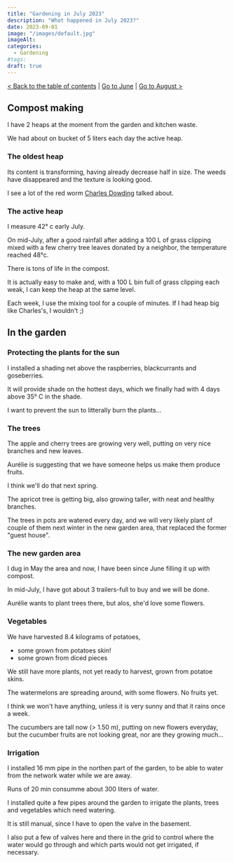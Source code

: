 ```yaml
---
title: "Gardening in July 2023"
description: "What happened in July 2023?"
date: 2023-09-01
image: "/images/default.jpg"
imageAlt:
categories:
  - Gardening
#tags:
draft: true
---
```


[< Back to the table of contents](index.md) | [Go to June](2023-06.md) | [Go to August >](2023-08.md)

## Compost making

I have 2 heaps at the moment from the garden and kitchen waste.

We had about on bucket of 5 liters each day the active heap.

### The oldest heap

Its content is transforming, having already decrease half in size. The weeds have disappeared and the texture is looking good.

I see a lot of the red worm [Charles Dowding](../../../tags/charles-dowding/) talked about.

### The active heap

I measure 42° c early July.

On mid-July, after a good rainfall after adding a 100 L of grass clipping mixed with a few cherry tree leaves donated by a neighbor, the temperature reached 48°c.

There is tons of life in the compost.

It is actually easy to make and, with a 100 L bin full of grass clipping each weak, I can keep the heap at the same level.

Each week, I use the mixing tool for a couple of minutes. If I had heap big like Charles's, I wouldn't ;)

## In the garden

### Protecting the plants for the sun

I installed a shading net above the raspberries, blackcurrants and goseberries.

It will provide shade on the hottest days, which we finally had with 4 days above 35° C in the shade.

I want to prevent the sun to litterally burn the plants...

### The trees

The apple and cherry trees are growing very well, putting on very nice branches and new leaves.

Aurélie is suggesting that we have someone helps us make them produce fruits.

I think we'll do that next spring.

The apricot tree is getting big, also growing taller, with neat and healthy branches.

The trees in pots are watered every day, and we will very likely plant of couple of them next winter in the new garden area, that replaced the former "guest house".

### The new garden area

I dug in May the area and now, I have been since June filling it up with compost.

In mid-July, I have got about 3 trailers-full to buy and we will be done.

Aurélie wants to plant trees there, but alos, she'd love some flowers.

### Vegetables

We have harvested 8.4 kilograms of potatoes,

- some grown from potatoes skin!
- some grown from diced pieces

We still have more plants, not yet ready to harvest, grown from potatoe skins.

The watermelons are spreading around, with some flowers. No fruits yet.

I think we won't have anything, unless it is very sunny and that it rains once a week.

The cucumbers are tall now (> 1.50 m), putting on new flowers everyday, but the cucumber fruits are not looking great, nor are they growing much...

### Irrigation

I installed 16 mm pipe in the northen part of the garden, to be able to water from the network water while we are away.

Runs of 20 min consumme about 300 liters of water.

I installed quite a few pipes around the garden to irrigate the plants, trees and vegetables which need watering.

It is still manual, since I have to open the valve in the basement.

I also put a few of valves here and there in the grid to control where the water would go through and which parts would not get irrigated, if necessary.
